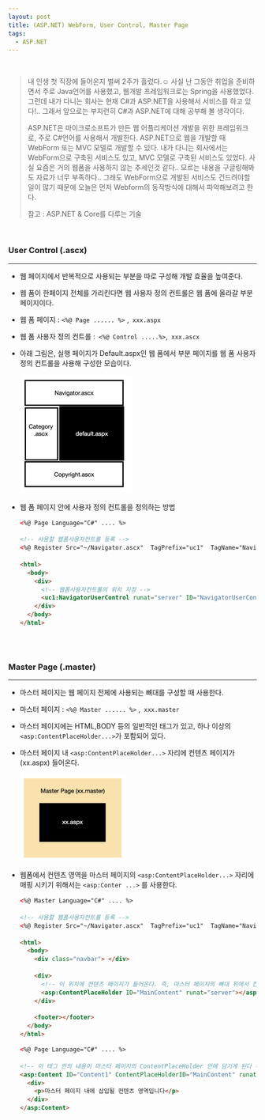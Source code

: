 ```yaml
---
layout: post
title: (ASP.NET) WebForm, User Control, Master Page
tags:
  - ASP.NET
---
```


<br>

> 내 인생 첫 직장에 들어온지 벌써 2주가 흘렀다.☺️ 사실 난 그동안 취업을 준비하면서 주로 Java언어를 사용했고, 웹개발 프레임워크로는 Spring을 사용했었다. 그런데 내가 다니는 회사는 현재 C#과 ASP.NET을 사용해서 서비스를 하고 있다!.. 그래서 앞으로는 부지런히 C#과 ASP.NET에 대해 공부해 볼 생각이다. 
>
> ASP.NET은 마이크로소프트가 만든 웹 어플리케이션 개발을 위한 프레임워크로, 주로 C#언어를 사용해서 개발한다. ASP.NET으로 웹을 개발할 때  WebForm 또는 MVC 모델로 개발할 수 있다. 내가 다니는 회사에서는 WebForm으로 구축된 서비스도 있고, MVC 모델로 구축된 서비스도 있었다. 사실 요즘은 거의 웹폼을 사용하지 않는 추세인것 같다.. 모르는 내용을 구글링해봐도 자료가 너무 부족하다.. 그래도 WebForm으로 개발된 서비스도 건드려야할 일이 많기 때문에 오늘은 먼저 Webform의 동작방식에 대해서 파악해보려고 한다. 
>
> 참고 : ASP.NET & Core를 다루는 기술

<br>

### User Control (.ascx)

***

- 웹 페이지에서 반복적으로 사용되는 부분을 따로 구성해 개발 효율을 높여준다.

- 웹 폼이 한페이지 전체를 가리킨다면 웹 사용자 정의 컨트롤은 웹 폼에 올라갈 부분 페이지이다. 

- 웹 폼 페이지 : `<%@ Page ...... %>` ,` xxx.aspx`

- 웹 폼 사용자 정의 컨트롤 :` <%@ Control .....%>`,` xxx.ascx`

- 아래 그림은, 실행 페이지가 Default.aspx인 웹 폼에서 부분 페이지를 웹 폼 사용자 정의 컨트롤을 사용해 구성한 모습이다.

  <img src="https://github.com/dadaJJung/blog/blob/main/images/ASP_NET/1.png?raw=true" style="zoom:50%;" />

- 웹 폼 페이지 안에 사용자 정의 컨트롤을 정의하는 방법

  ```html
  <%@ Page Language="C#" .... %>
    
  <!-- 사용할 웹폼사용자컨트롤 등록 -->  
  <%@ Register Src="~/Navigator.ascx"  TagPrefix="uc1"  TagName="NavigatorUserControl" %>
  
  <html>
    <body>
      <div>
        <!-- 웹폼사용자컨트롤의 위치 지정 -->  
        <uc1:NavigatorUserControl runat="server" ID="NavigatorUserControl" />
      </div>
    </body>
  </html>
  ```

<br><br>

### Master Page (.master)

***

- 마스터 페이지는 웹 페이지 전체에 사용되는 뼈대를 구성할 때 사용한다.

- 마스터 페이지 : `<%@ Master ...... %>` ,` xxx.master`

- 마스터 페이지에는 HTML,BODY 등의 일반적인 태그가 있고, 하나 이상의 `<asp:ContentPlaceHolder...>`가 포함되어 있다. 

- 마스터 페이지 내 `<asp:ContentPlaceHolder...>` 자리에 컨텐츠 페이지가(xx.aspx) 들어온다. 

  <img src="https://github.com/dadaJJung/blog/blob/main/images/ASP_NET/2.png?raw=true" style="zoom:50%;" />

- 웹폼에서 컨텐츠 영역을 마스터 페이지의 `<asp:ContentPlaceHolder...>` 자리에 매핑 시키기 위해서는 `<asp:Conter ...>` 를 사용한다.

  ```html
  <%@ Master Language="C#" .... %>
    
  <!-- 사용할 웹폼사용자컨트롤 등록 -->  
  <%@ Register Src="~/Navigator.ascx"  TagPrefix="uc1"  TagName="NavigatorUserControl" %>
  
  <html>
    <body>
      <div class="navbar"> </div>
    
      <div>
        <!-- 이 위치에 컨텐츠 페이지가 들어온다. 즉, 마스터 페이지의 뼈대 위에서 컨텐츠 영역만 교체할 수 있음 --> 
        <asp:ContentPlaceHolder ID="MainContent" runat="server"></asp:ContentPlaceHolder>
      </div>
      
      <footer></footer>
    </body>
  </html>
  ```

  ```html
  <%@ Page Language="C#" .... %>
   
  <!-- 이 태그 안의 내용이 마스터 페이지의 ContentPlaceHolder 안에 담기게 된다 -->   
  <asp:Content ID="Content1" ContentPlaceHolderID="MainContent" runat="server">
    <div>
      <p>마스터 페이지 내에 삽입될 컨텐츠 영역입니다</p>
    </div>
  </asp:Content>
  ```

<br>
